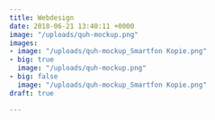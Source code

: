 ```yaml
---
title: Webdesign
date: 2018-06-21 13:40:11 +0000
image: "/uploads/quh-mockup.png"
images:
- image: "/uploads/quh-mockup_Smartfon Kopie.png"
- big: true
  image: "/uploads/quh-mockup.png"
- big: false
  image: "/uploads/quh-mockup_Smartfon Kopie.png"
draft: true

---
```

